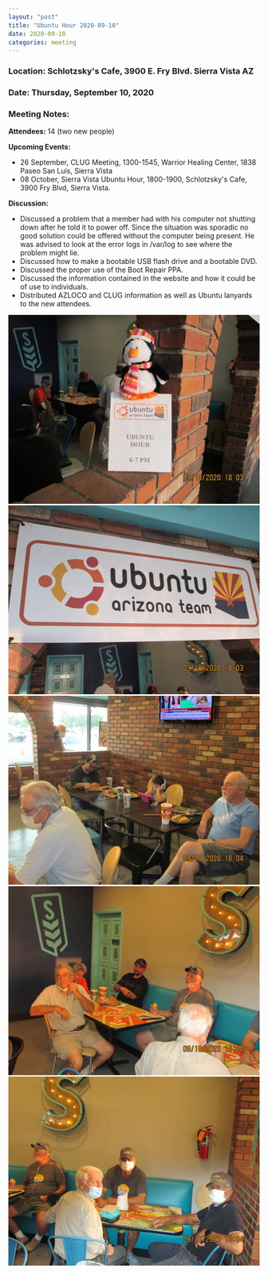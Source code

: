 ```yaml
---
layout: "post"
title: "Ubuntu Hour 2020-09-10"
date: 2020-09-10
categories: meeting
---
```


### Location: Schlotzsky's Cafe, 3900 E. Fry Blvd. Sierra Vista AZ

### Date: Thursday, September 10, 2020

### Meeting Notes:

**Attendees:** 14 (two new people)

**Upcoming Events:**

 * 26 September, CLUG Meeting, 1300-1545, Warrior Healing Center, 1838 Paseo San Luis, Sierra Vista
 * 08 October, Sierra Vista Ubuntu Hour, 1800-1900, Schlotzsky's Cafe, 3900 Fry Blvd, Sierra Vista.
 
**Discussion:**
 * Discussed a problem that a member had with his computer not shutting down after he told it to power off.  Since the situation was sporadic no good solution could be offered without the computer being present.  He was advised to look at the error logs in /var/log to see where the problem might lie.
 * Discussed how to make a bootable USB flash drive and a bootable DVD.
 * Discussed the proper use of the Boot Repair PPA.
 * Discussed the information contained in the website and how it could be of use to individuals.
 * Distributed AZLOCO and CLUG information as well as Ubuntu lanyards to the new attendees.
 
![alt text](https://raw.githubusercontent.com/CochiseLinuxUsersGroup/CochiseLinuxUsersGroup.github.io/master/images/rsz_sv_ubuntuhour_2020-09-10_1.jpg)
![alt text](https://raw.githubusercontent.com/CochiseLinuxUsersGroup/CochiseLinuxUsersGroup.github.io/master/images/rsz_sv_ubuntuhour_2020-09-10_2.jpg)
![alt text](https://raw.githubusercontent.com/CochiseLinuxUsersGroup/CochiseLinuxUsersGroup.github.io/master/images/rsz_sv_ubuntuhour_2020-09-10_3.jpg)
![alt text](https://raw.githubusercontent.com/CochiseLinuxUsersGroup/CochiseLinuxUsersGroup.github.io/master/images/rsz_sv_ubuntuhour_2020-09-10_4.jpg)
![alt text](https://raw.githubusercontent.com/CochiseLinuxUsersGroup/CochiseLinuxUsersGroup.github.io/master/images/rsz_sv_ubuntuhour_2020-09-10_5.jpg)

